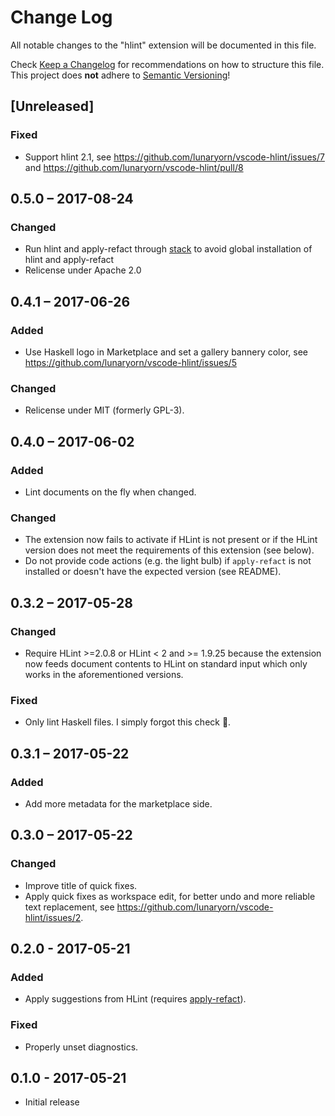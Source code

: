 # Change Log
All notable changes to the "hlint" extension will be documented in this file.

Check [Keep a Changelog](http://keepachangelog.com/) for recommendations on how
to structure this file.  This project does **not** adhere to [Semantic
Versioning](http://semver.org/)!

## [Unreleased]
### Fixed
- Support hlint 2.1, see <https://github.com/lunaryorn/vscode-hlint/issues/7>
  and <https://github.com/lunaryorn/vscode-hlint/pull/8>

## 0.5.0 – 2017-08-24
### Changed
- Run hlint and apply-refact through [stack](http://haskellstack.org) to avoid
  global installation of hlint and apply-refact
- Relicense under Apache 2.0

## 0.4.1 – 2017-06-26
### Added
- Use Haskell logo in Marketplace and set a gallery bannery color, see
  <https://github.com/lunaryorn/vscode-hlint/issues/5>

### Changed
- Relicense under MIT (formerly GPL-3).

## 0.4.0 – 2017-06-02
### Added
- Lint documents on the fly when changed.

### Changed
- The extension now fails to activate if HLint is not present or if the HLint
  version does not meet the requirements of this extension (see below).
- Do not provide code actions (e.g. the light bulb) if `apply-refact` is not
  installed or doesn't have the expected version (see README).

## 0.3.2 – 2017-05-28
### Changed
- Require HLint >=2.0.8 or HLint < 2 and >= 1.9.25 because the extension now
  feeds document contents to HLint on standard input which only works in the
  aforementioned versions.

### Fixed
- Only lint Haskell files.  I simply forgot this check 🙈.

## 0.3.1 – 2017-05-22
### Added
- Add more metadata for the marketplace side.

## 0.3.0 – 2017-05-22
### Changed
- Improve title of quick fixes.
- Apply quick fixes as workspace edit, for better undo and more reliable text
  replacement, see <https://github.com/lunaryorn/vscode-hlint/issues/2>.

## 0.2.0 - 2017-05-21
### Added
- Apply suggestions from HLint (requires [apply-refact][]).

[apply-refact]: https://github.com/mpickering/apply-refact

### Fixed
- Properly unset diagnostics.

## 0.1.0 - 2017-05-21
- Initial release
